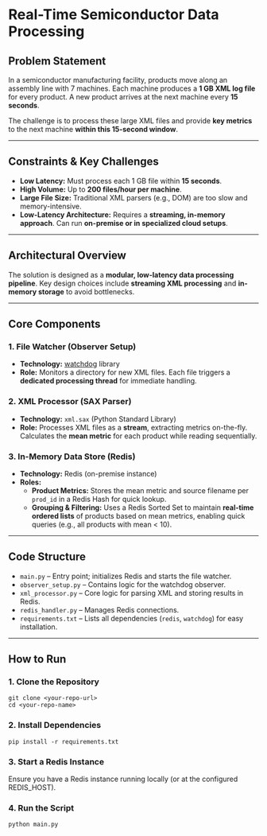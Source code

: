 # Real-Time Semiconductor Data Processing

## Problem Statement
In a semiconductor manufacturing facility, products move along an assembly line with 7 machines. Each machine produces a **1 GB XML log file** for every product. A new product arrives at the next machine every **15 seconds**.

The challenge is to process these large XML files and provide **key metrics** to the next machine **within this 15-second window**.

---

## Constraints & Key Challenges
- **Low Latency:** Must process each 1 GB file within **15 seconds**.
- **High Volume:** Up to **200 files/hour per machine**.
- **Large File Size:** Traditional XML parsers (e.g., DOM) are too slow and memory-intensive.
- **Low-Latency Architecture:** Requires a **streaming, in-memory approach**. Can run **on-premise or in specialized cloud setups**.

---

## Architectural Overview
The solution is designed as a **modular, low-latency data processing pipeline**. Key design choices include **streaming XML processing** and **in-memory storage** to avoid bottlenecks.

---

## Core Components

### 1. File Watcher (Observer Setup)
- **Technology:** [watchdog](https://pypi.org/project/watchdog/) library
- **Role:** Monitors a directory for new XML files. Each file triggers a **dedicated processing thread** for immediate handling.

### 2. XML Processor (SAX Parser)
- **Technology:** `xml.sax` (Python Standard Library)
- **Role:** Processes XML files as a **stream**, extracting metrics on-the-fly. Calculates the **mean metric** for each product while reading sequentially.

### 3. In-Memory Data Store (Redis)
- **Technology:** Redis (on-premise instance)
- **Roles:**
  - **Product Metrics:** Stores the mean metric and source filename per `prod_id` in a Redis Hash for quick lookup.
  - **Grouping & Filtering:** Uses a Redis Sorted Set to maintain **real-time ordered lists** of products based on mean metrics, enabling quick queries (e.g., all products with mean < 10).

---

## Code Structure
- `main.py` – Entry point; initializes Redis and starts the file watcher.
- `observer_setup.py` – Contains logic for the watchdog observer.
- `xml_processor.py` – Core logic for parsing XML and storing results in Redis.
- `redis_handler.py` – Manages Redis connections.
- `requirements.txt` – Lists all dependencies (`redis`, `watchdog`) for easy installation.

---

## How to Run

### 1. Clone the Repository
```
git clone <your-repo-url>
cd <your-repo-name>
```

###  2. Install Dependencies
```pip install -r requirements.txt```

### 3. Start a Redis Instance

Ensure you have a Redis instance running locally (or at the configured REDIS_HOST).

### 4. Run the Script
```python main.py```
